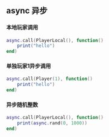 ## async 异步

#### 本地玩家调用

```lua
async.call(PlayerLocal(), function()
    print("hello")
end)
```

#### 单独玩家1异步调用

```lua
async.call(Player(1), function()
    print("hello")
end)
```

#### 异步随机整数

```lua
async.call(PlayerLocal(), function()
    print(async.rand(0, 1000))
end)
```
